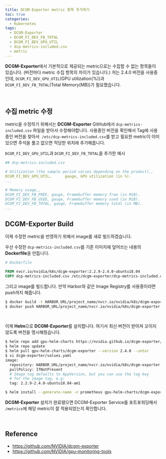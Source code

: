 ```yaml
---
title: DCGM-Exporter metric 항목 추가하기
toc: true
categories:
  - Kubernetes
tags:
  - DCGM-Exporter
  - DCGM_FI_DEV_FB_TOTAL
  - DCGM_FI_DEV_GPU_UTIL
  - dcp-metrics-included.csv
  - metric
---
```


**DCGM-Exporter**에서 기본적으로 제공되는 metric으로는 수집할 수 없는 항목들이 있습니다. (버전마다 metric 수집 항목의 차이가 있습니다.) 저는 2.4.0 버전을 사용중인데, `DCGM_FI_DEV_GPU_UTIL`(GPU utilization(%))과 `DCGM_FI_DEV_FB_TOTAL`(Total Memory(MB))가 필요했습니다.

<br>

## **수집 metric 수정**

metric을 수정하기 위해서는 **DCGM-Exporter** GitHub에서 `dcp-metrics-included.csv` 파일을 받아서 수정해야합니다. 사용중인 버전을 확인해서 Tag에 사용중인 버전을 찾아서  `/etc/dcp-metrics-included.csv`를 받고 필요한 metric이 이미 있으면 주석을 풀고 없으면 적당한 위치에 추가해줍니다.

`DCGM_FI_DEV_GPU_UTIL`과 `DCGM_FI_DEV_FB_TOTAL`을 추가한 예시

```yaml
## dcp-metrics-included.csv

# Utilization (the sample period varies depending on the product),,
DCGM_FI_DEV_GPU_UTIL,      gauge, GPU utilization (in %).
...

# Memory usage,,
DCGM_FI_DEV_FB_FREE, gauge, Framebuffer memory free (in MiB).
DCGM_FI_DEV_FB_USED, gauge, Framebuffer memory used (in MiB).
DCGM_FI_DEV_FB_TOTAL, gauge, Framebuffer memory total (in MB).
...
```

## **DCGM-Exporter Build**

이제 수정한 metric을 반영하기 위해서 image를 새로 빌드하겠습니다.

우선 수정한 `dcp-metrics-included.csv`를 기존 이미지에 덮어쓰는 내용의 **Dockerfile**을 만듭니다.

```dockerfile
# Dockerfile

FROM nvcr.io/nvidia/k8s/dcgm-exporter:2.2.9-2.4.0-ubuntu18.04
COPY dcp-metrics-included.csv /etc/dcgm-exporter/dcp-metrics-included.csv
```

그리고 image를 빌드합니다. 만약 Harbor와 같은 Image Registry를 사용중이라면 push까지 해줍니다.

```bash
$ docker build -t HARBOR_URL/project_name/nvcr.io/nvidia/k8s/dcgm-exporter:2.2.9-2.4.0-ubuntu18.04-am1 .
$ docker push HARBOR_URL/project_name/nvcr.io/nvidia/k8s/dcgm-exporter:2.2.9-2.4.0-ubuntu18.04-am1
```

<br>

이제 **Helm**으로 **DCGM-Exporter**를 설치합니다. 여기서 최신 버전이 받아져 꼬이지 않도록 버전을 명시해줬습니다.

```bash
$ helm repo add gpu-helm-charts https://nvidia.github.io/dcgm-exporter/helm-charts
$ helm repo update
$ helm pull gpu-helm-charts/dcgm-exporter --version 2.4.0 --untar
$ vi dcgm-exporter/values.yaml
image:
  repository: HARBOR_URL/project_name/nvcr.io/nvidia/k8s/dcgm-exporter
  pullPolicy: IfNotPresent
  # Image tag defaults to AppVersion, but you can use the tag key
  # for the image tag, e.g:
  tag: 2.2.9-2.4.0-ubuntu18.04-am1

$ helm install --generate-name -n prometheus gpu-helm-charts/dcgm-exporter --version 2.4.0 -f dcgm-exporter/values.yaml
```

**DCGM-Exporter** 설치가 완료됐으면 DCGM-Exporter Service를 포트포워딩해서 `/metrics`에 해당 metric이 잘 적용되었는지 확인합니다.

<br>

## **Reference**

- <https://github.com/NVIDIA/dcgm-exporter>
- <https://github.com/NVIDIA/gpu-monitoring-tools>
